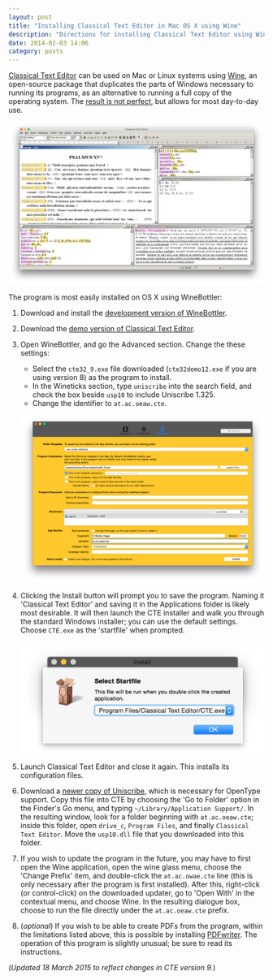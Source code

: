 ```yaml
---
layout: post
title: "Installing Classical Text Editor in Mac OS X using Wine"
description: "Directions for installing Classical Text Editor using WineBottler."
date: 2014-02-03 14:06
category: posts
---
```


[Classical Text Editor](http://cte.oeaw.ac.at) can be used on Mac or Linux systems using [Wine](http://www.winehq.org), an open-source package that duplicates the parts of Windows necessary to running its programs, as an alternative to running a full copy of the operating system. The [result is not perfect](https://appdb.winehq.org/objectManager.php?sClass=application&iId=15806), but allows for most day-to-day use.

![Classical Text Editor running under Wine](/images/cte-mac-main-window.png)

The program is most easily installed on OS X using WineBottler:

1. Download and install the [development version of WineBottler](http://winebottler.kronenberg.org).

2. Download the [demo version of Classical Text Editor](http://cte.oeaw.ac.at/?id0=download).

3. Open WineBottler, and go the Advanced section. Change the these settings:
    - Select the `cte32_9.exe` file downloaded (`cte32demo12.exe` if you are using version 8) as the program to install.
	- In the Wineticks section, type `uniscribe` into the search field, and check the box beside `usp10` to include Uniscribe 1.325.
	- Change the identifier to `at.ac.oeaw.cte`.

    ![WineBottler advanced settings](/images/cte-winebottler-settings.png)

4. Clicking the Install button will prompt you to save the program. Naming it 'Classical Text Editor' and saving it in the Applications folder is likely most desirable. It will then launch the CTE installer and walk you through the standard Windows installer; you can use the default settings. Choose `CTE.exe` as the 'startfile' when prompted.

    ![WineBottler 'Startfile'](/images/cte-winebottler-startfile.png)

5. Launch Classical Text Editor and close it again. This installs its configuration files.

6. Download a [newer copy of Uniscribe](http://homepage.univie.ac.at/stefan.hagel/cte/usp10.dll), which is necessary for OpenType support. Copy this file into CTE by choosing the 'Go to Folder' option in the Finder's Go menu, and typing `~/Library/Application Support/`. In the resulting window, look for a folder beginning with `at.ac.oeaw.cte`; inside this folder, open `drive_c`, `Program Files`, and finally `Classical Text Editor`. Move the `usp10.dll` file that you downloaded into this folder.

7. If you wish to update the program in the future, you may have to first open the Wine application, open the wine glass menu, choose the 'Change Prefix' item, and double-click the `at.ac.owae.cte` line (this is only necessary after the program is first installed). After this, right-click (or control-click) on the downloaded updater, go to 'Open With' in the contextual menu, and choose Wine. In the resulting dialogue box, choose to run the file directly under the `at.ac.oeaw.cte` prefix.

8. (*optional*) If you wish to be able to create PDFs from the program, within the limitations listed above, this is possible by installing [PDFwriter](http://pdfwriterformac.sourceforge.net). The operation of this program is slightly unusual; be sure to read its instructions.

(*Updated 18 March 2015 to reflect changes in CTE version 9.*)
